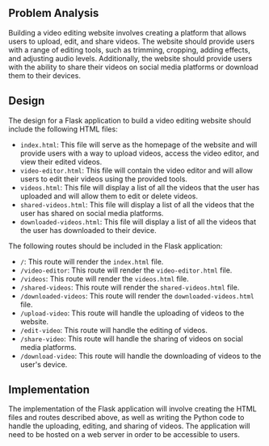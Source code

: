  ## Problem Analysis

Building a video editing website involves creating a platform that allows users to upload, edit, and share videos. The website should provide users with a range of editing tools, such as trimming, cropping, adding effects, and adjusting audio levels. Additionally, the website should provide users with the ability to share their videos on social media platforms or download them to their devices.

## Design

The design for a Flask application to build a video editing website should include the following HTML files:

* `index.html`: This file will serve as the homepage of the website and will provide users with a way to upload videos, access the video editor, and view their edited videos.
* `video-editor.html`: This file will contain the video editor and will allow users to edit their videos using the provided tools.
* `videos.html`: This file will display a list of all the videos that the user has uploaded and will allow them to edit or delete videos.
* `shared-videos.html`: This file will display a list of all the videos that the user has shared on social media platforms.
* `downloaded-videos.html`: This file will display a list of all the videos that the user has downloaded to their device.

The following routes should be included in the Flask application:

* `/`: This route will render the `index.html` file.
* `/video-editor`: This route will render the `video-editor.html` file.
* `/videos`: This route will render the `videos.html` file.
* `/shared-videos`: This route will render the `shared-videos.html` file.
* `/downloaded-videos`: This route will render the `downloaded-videos.html` file.
* `/upload-video`: This route will handle the uploading of videos to the website.
* `/edit-video`: This route will handle the editing of videos.
* `/share-video`: This route will handle the sharing of videos on social media platforms.
* `/download-video`: This route will handle the downloading of videos to the user's device.

## Implementation

The implementation of the Flask application will involve creating the HTML files and routes described above, as well as writing the Python code to handle the uploading, editing, and sharing of videos. The application will need to be hosted on a web server in order to be accessible to users.